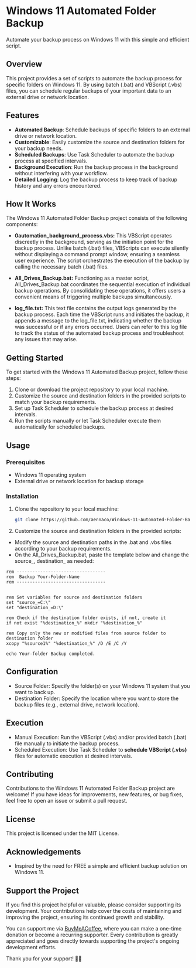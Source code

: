 # Windows 11 Automated Folder Backup

Automate your backup process on Windows 11 with this simple and efficient script.

## Overview

This project provides a set of scripts to automate the backup process for specific folders on Windows 11. By using batch (.bat) and VBScript (.vbs) files, you can schedule regular backups of your important data to an external drive or network location.

## Features

- **Automated Backup**: Schedule backups of specific folders to an external drive or network location.
- **Customizable**: Easily customize the source and destination folders for your backup needs.
- **Scheduled Backups**: Use Task Scheduler to automate the backup process at specified intervals.
- **Background Execution**: Run the backup process in the background without interfering with your workflow.
- **Detailed Logging**: Log the backup process to keep track of backup history and any errors encountered.

## How It Works

The Windows 11 Automated Folder Backup project consists of the following components:

- **0automation_background_process.vbs:** This VBScript operates discreetly in the background, serving as the initiation point for the backup process. Unlike batch (.bat) files, VBScripts can execute silently without displaying a command prompt window, ensuring a seamless user experience. The script orchestrates the execution of the backup by calling the necessary batch (.bat) files.

- **All_Drives_Backup.bat:** Functioning as a master script, All_Drives_Backup.bat coordinates the sequential execution of individual backup operations. By consolidating these operations, it offers users a convenient means of triggering multiple backups simultaneously.

- **log_file.txt:** This text file contains the output logs generated by the backup process. Each time the VBScript runs and initiates the backup, it appends a message to the log_file.txt, indicating whether the backup was successful or if any errors occurred. Users can refer to this log file to track the status of the automated backup process and troubleshoot any issues that may arise.

## Getting Started

To get started with the Windows 11 Automated Backup project, follow these steps:

1. Clone or download the project repository to your local machine.
2. Customize the source and destination folders in the provided scripts to match your backup requirements.
3. Set up Task Scheduler to schedule the backup process at desired intervals.
4. Run the scripts manually or let Task Scheduler execute them automatically for scheduled backups.

## Usage

### Prerequisites

- Windows 11 operating system
- External drive or network location for backup storage

### Installation

1. Clone the repository to your local machine:

   ```bash
   git clone https://github.com/aennaco/Windows-11-Automated-Folder-Backup
   ```

2. Customize the source and destination folders in the provided scripts:
- Modify the source and destination paths in the .bat and .vbs files according to your backup requirements.
- On the All_Drives_Backup.bat, paste the template below and change the source_, destination_ as needed: 
```
rem ---------------------------------- 
rem  Backup Your-Folder-Name
rem ---------------------------------- 


rem Set variables for source and destination folders
set "source_=C:\"
set "destination_=D:\"

rem Check if the destination folder exists, if not, create it
if not exist "%destination_%" mkdir "%destination_%"

rem Copy only the new or modified files from source folder to destination folder
xcopy "%source1%" "%destination_%" /D /E /C /Y

echo Your-folder Backup completed.

```


## Configuration
- Source Folder: Specify the folder(s) on your Windows 11 system that you want to back up.
- Destination Folder: Specify the location where you want to store the backup files (e.g., external drive, network location).

## Execution
- Manual Execution: Run the VBScript (.vbs) and/or provided batch (.bat) file manually to initiate the backup process.
- Scheduled Execution: Use Task Scheduler to **schedule VBScript (.vbs)** files for automatic execution at desired intervals.

 
## Contributing
Contributions to the Windows 11 Automated Folder Backup project are welcome! If you have ideas for improvements, new features, or bug fixes, feel free to open an issue or submit a pull request.

## License
This project is licensed under the MIT License.

## Acknowledgements
- Inspired by the need for FREE a simple and efficient backup solution on Windows 11. 

## Support the Project

If you find this project helpful or valuable, please consider supporting its development. Your contributions help cover the costs of maintaining and improving the project, ensuring its continued growth and stability.

You can support me via [BuyMeACoffee](https://www.buymeacoffee.com/aennaco), where you can make a one-time donation or become a recurring supporter. Every contribution is greatly appreciated and goes directly towards supporting the project's ongoing development efforts.

Thank you for your support! 🙏🚀


